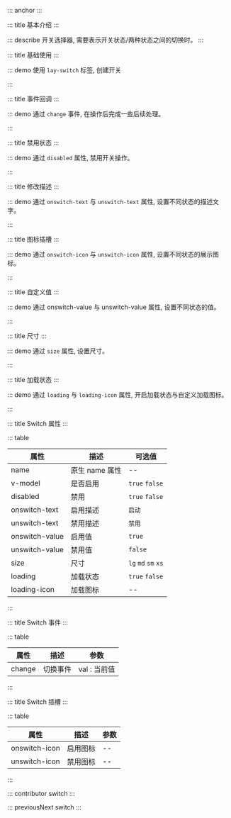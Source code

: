 ::: anchor
:::

::: title 基本介绍
:::

::: describe 开关选择器, 需要表示开关状态/两种状态之间的切换时。
:::

::: title 基础使用
:::

::: demo 使用 `lay-switch` 标签, 创建开关

<template>
  <lay-switch v-model="active1"></lay-switch>
</template>

<script>
import { ref } from 'vue'

export default {
  setup() {

    const active1 = ref(false);

    return {
        active1
    }
  }
}
</script>

:::

::: title 事件回调
:::

::: demo 通过 `change` 事件, 在操作后完成一些后续处理。

<template>
  <lay-switch v-model="active2" @change="change"></lay-switch>
</template>

<script>
import { ref } from 'vue'

export default {
  setup() {

    const active2 = ref(true);

    const change = function( val ) {
        console.log("当前值:" + val)
    }

    return {
        active2,
        change
    }
  }
}
</script>

:::

::: title 禁用状态
:::

::: demo 通过 `disabled` 属性, 禁用开关操作。

<template>
  <lay-switch v-model="active3" :disabled="disabled"></lay-switch>
</template>

<script>
import { ref } from 'vue'

export default {
  setup() {

    const active3 = ref(true);
    const disabled = ref(true)

    return {
        active3
    }
  }
}
</script>

:::

::: title 修改描述
:::

::: demo 通过 `onswitch-text` 与 `unswitch-text` 属性, 设置不同状态的描述文字。 

<template>
  <lay-switch v-model="active4" onswitch-text="白天"  unswitch-text="夜间"></lay-switch>
</template>

<script>
import { ref } from 'vue'

export default {
  setup() {

    const active4 = ref(true)

    return {
        active4
    }
  }
}
</script>

:::

::: title 图标插槽
:::

::: demo 通过 `onswitch-icon` 与 `unswitch-icon` 属性, 设置不同状态的展示图标。 

<template>
  <lay-switch v-model="active5">
    <template #onswitch-icon>😄</template>
    <template #unswitch-icon>🤔</template>
  </lay-switch>
</template>

<script>
import { ref } from 'vue'

export default {
  setup() {

    const active5 = ref(true)

    return {
        active5
    }
  }
}
</script>

:::

::: title 自定义值
:::

::: demo 通过 onswitch-value 与 unswitch-value 属性, 设置不同状态的值。

<template>
  <lay-switch v-model="active6" onswitch-value="dark" unswitch-value="light"></lay-switch>
</template>

<script>
import { ref } from 'vue'

export default {
  setup() {

    const active6 = ref('dark')

    return {
        active6
    }
  }
}
</script>

:::

::: title 尺寸
:::

::: demo 通过 `size` 属性, 设置尺寸。

<template>
  <div style='display:flex;align-items: flex-end;'>
    <lay-switch v-model="active7" size='lg'></lay-switch>
    <lay-switch v-model="active7" size='md' style='margin-left:10px'></lay-switch>
    <lay-switch v-model="active7" size='sm' style='margin-left:10px'></lay-switch>
    <lay-switch v-model="active7" size='xs' style='margin-left:10px'></lay-switch>
  </div>
</template>

<script>
import { ref } from 'vue'

export default {
  setup() {

    const active7 = ref(true)

    return {
        active7
    }
  }
}
</script>

:::

::: title 加载状态
:::

::: demo 通过 `loading` 与 `loading-icon` 属性, 开启加载状态与自定义加载图标。 

<template>
  <lay-switch v-model="active8" :loading="loading8"  :disabled="true"></lay-switch>
  <lay-switch v-model="loading8" style='margin-left:10px'></lay-switch>
</template>

<script>
import { ref } from 'vue'

export default {
  setup() {

    const active8 = ref(true)
    const loading8 = ref(true)

    return {
        active8,
        loading8
    }
  }
}
</script>

:::

::: title Switch 属性
:::

::: table

| 属性          | 描述           | 可选值         |
| ------------- | -------------- | -------------- |
| name          | 原生 name 属性 | --             |
| v-model       | 是否启用       | `true` `false` |
| disabled      | 禁用           | `true` `false` |
| onswitch-text | 启用描述       | `启动`        |
| unswitch-text | 禁用描述       | `禁用`         |
| onswitch-value | 启用值       | `true`        |
| unswitch-value | 禁用值       | `false`         |
| size | 尺寸       | `lg` `md` `sm` `xs`         |
| loading | 加载状态       | `true` `false`         |
| loading-icon | 加载图标       | --         |

:::

::: title Switch 事件
:::

::: table

| 属性   | 描述     | 参数           |
| ------ | -------- | ---------------- |
| change | 切换事件 | val : 当前值 |

:::

::: title Switch 插槽
:::

::: table

| 属性   | 描述     | 参数           |
| ------ | -------- | ---------------- |
| onswitch-icon | 启用图标 | -- |
| unswitch-icon | 禁用图标 | -- |
:::

::: contributor switch
::: 

::: previousNext switch
:::